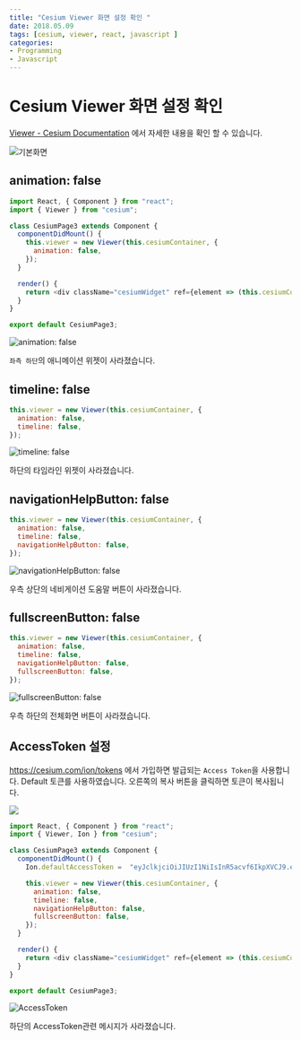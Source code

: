```yaml
---
title: "Cesium Viewer 화면 설정 확인 "
date: 2018.05.09
tags: [cesium, viewer, react, javascript ]
categories:
- Programming
- Javascript
---
```


# Cesium Viewer 화면 설정 확인

[Viewer - Cesium Documentation](https://cesiumjs.org/Cesium/Build/Documentation/Viewer.html) 에서 자세한 내용을 확인 할 수 있습니다.


![기본화면](http://bit.ly/2rvYd9J)

## animation: false


```javascript
import React, { Component } from "react";
import { Viewer } from "cesium";

class CesiumPage3 extends Component {
  componentDidMount() {
    this.viewer = new Viewer(this.cesiumContainer, {
      animation: false,
    });
  }

  render() {
    return <div className="cesiumWidget" ref={element => (this.cesiumContainer = element)} />;
  }
}

export default CesiumPage3;
```
![animation: false](http://bit.ly/2rzjTSy)

`좌측 하단`의 애니메이션 위젯이 사라졌습니다.

## timeline: false

```javascript
this.viewer = new Viewer(this.cesiumContainer, {
  animation: false,
  timeline: false,
});
```

![timeline: false](http://bit.ly/2rtYwlr)

하단의 타임라인 위젯이 사라졌습니다.

## navigationHelpButton: false

```javascript
this.viewer = new Viewer(this.cesiumContainer, {
  animation: false,
  timeline: false,
  navigationHelpButton: false,
});
```

![navigationHelpButton: false](http://bit.ly/2rvelsd)

우측 상단의 네비게이션 도움말 버튼이 사라졌습니다.

## fullscreenButton: false

```javascript
this.viewer = new Viewer(this.cesiumContainer, {
  animation: false,
  timeline: false,
  navigationHelpButton: false,
  fullscreenButton: false,
});
```

![fullscreenButton: false](http://bit.ly/2ruGDTs)

우측 하단의 전체화면 버튼이 사라졌습니다.

## AccessToken 설정

https://cesium.com/ion/tokens 에서 가입하면 발급되는 `Access Token`을 사용합니다. Default 토큰를 사용하였습니다. 오른쪽의 복사 버튼을 클릭하면 토큰이 복사됩니다. 

![](http://bit.ly/2rvgPGL)

```javascript
import React, { Component } from "react";
import { Viewer, Ion } from "cesium";

class CesiumPage3 extends Component {
  componentDidMount() {
    Ion.defaultAccessToken =  "eyJclkjciOiJIUzI1NiIsInR5acvf6IkpXVCJ9.eyJqdGkiOiIFHGzNjFkZC0zMmRmLTRkN2EtOWJiasdcWQ0MzYyOGUzMDkiLCJpZCI6Nzc4LCJpYXQiOjE1MjU4MjkzMTF9_YOUR_ACCESS_TOKEN";

    this.viewer = new Viewer(this.cesiumContainer, {
      animation: false,
      timeline: false,
      navigationHelpButton: false,
      fullscreenButton: false,
    });
  }

  render() {
    return <div className="cesiumWidget" ref={element => (this.cesiumContainer = element)} />;
  }
}

export default CesiumPage3;

```

![AccessToken](http://bit.ly/2rAt05t)

하단의 AccessToken관련 메시지가 사라졌습니다.